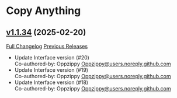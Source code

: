 # Copy Anything

## [v1.1.34](https://github.com/Oppzippy/CopyAnything/tree/v1.1.34) (2025-02-20)
[Full Changelog](https://github.com/Oppzippy/CopyAnything/compare/v1.1.33...v1.1.34) [Previous Releases](https://github.com/Oppzippy/CopyAnything/releases)

- Update Interface version (#20)  
    Co-authored-by: Oppzippy <Oppzippy@users.noreply.github.com>  
- Update Interface version (#19)  
    Co-authored-by: Oppzippy <Oppzippy@users.noreply.github.com>  
- Update Interface version (#18)  
    Co-authored-by: Oppzippy <Oppzippy@users.noreply.github.com>  